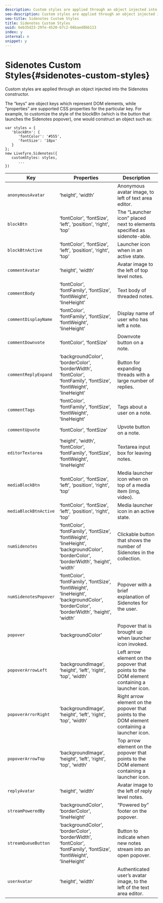 ```yaml
---
description: Custom styles are applied through an object injected into the Sidenotes constructor.
seo-description: Custom styles are applied through an object injected into the Sidenotes constructor.
seo-title: Sidenotes Custom Styles
title: Sidenotes Custom Styles
uuid: 6eb35d23-29fe-4520-b7c2-66baed8bb113
index: y
internal: n
snippet: y
---
```


# Sidenotes Custom Styles{#sidenotes-custom-styles}

Custom styles are applied through an object injected into the Sidenotes constructor.

<a id="section_thp_wtv_sy"></a>

The “keys” are object keys which represent DOM elements, while “properties” are supported CSS properties for the particular key. For example, to customize the style of the blockBtn (which is the button that launches the Sidenotes popover), one would construct an object such as:

```
var styles = { 
   'blockBtn': { 
      'fontColor': '#555', 
      'fontSize': '18px' 
   } 
}; 
new Livefyre.Sidenotes({ 
   customStyles: styles, 
      ...  
})
```

|  **Key** | **Properties** | Description  |
|---|---|---|
|  `anonymousAvatar`  | ‘height’, ‘width’  | Anonymous avatar image, to left of text area editor.  |
|  `blockBtn`  | ‘fontColor’, ‘fontSize’, ‘left’, ‘position’, ‘right’, ‘top’  | The “Launcher icon” placed next to elements specified as sidenote-able.  |
|  `blockBtnActive`  | ‘fontColor’, ‘fontSize’, ‘left’, ‘position’, ‘right’, ‘top’  | Launcher icon when in an active state.  |
|  `commentAvatar`  | ‘height’, ‘width’  | Avatar image to the left of top level notes.  |
|  `commentBody`  | ‘fontColor’, ‘fontFamily’, ‘fontSize’, ‘fontWeight’, ‘lineHeight’  | Text body of threaded notes.  |
|  `commentDisplayName`  | ‘fontColor’, ‘fontFamily’, ‘fontSize’, ‘fontWeight’, ‘lineHeight’  | Display name of user who has left a note.  |
|  `commentDownvote`  | ‘fontColor’, ‘fontSize’  | Downvote button on a note.  |
|  `commentReplyExpand`  | ‘backgroundColor’, ‘borderColor’, ‘borderWidth’, ‘fontColor’, ‘fontFamily’, ‘fontSize’, ‘fontWeight’, ‘lineHeight’  | Button for expanding threads with a large number of replies.  |
|  `commentTags`  | ‘fontColor’, ‘fontFamily’, ‘fontSize’, ‘fontWeight’, ‘lineHeight’  | Tags about a user on a note.  |
|  `commentUpvote`  | ‘fontColor’, ‘fontSize’  | Upvote button on a note.  |
|  `editorTextarea`  | ‘height’, ‘width’, ‘fontColor’, ‘fontFamily’, ‘fontSize’, ‘fontWeight’, ‘lineHeight’  | Textarea input box for leaving notes.  |
|  `mediaBlockBtn`  | ‘fontColor’, ‘fontSize’, ‘left’, ‘position’, ‘right’, ‘top’  | Media launcher icon when on top of a media item (img, video).  |
|  `mediaBlockBtnActive`  | ‘fontColor’, ‘fontSize’, ‘left’, ‘position’, ‘right’, ‘top’  | Media launcher icon in an active state.  |
|  `numSidenotes`  | ‘fontColor’, ‘fontFamily’, ‘fontSize’, ‘fontWeight’, ‘lineHeight’, ‘backgroundColor’, ‘borderColor’, ‘borderWidth’, ‘height’, ‘width’  | Clickable button that shows the number of Sidenotes in the collection.  |
|  `numSidenotesPopover`  | ‘fontColor’, ‘fontFamily’, ‘fontSize’, ‘fontWeight’, ‘lineHeight’, ‘backgroundColor’, ‘borderColor’, ‘borderWidth’, ‘height’, ‘width’  | Popover with a brief explanation of Sidenotes for the user.  |
|  `popover`  | ‘backgroundColor’  | Popover that is brought up when launcher icon invoked.  |
|  `popoverArrowLeft`  | ‘backgroundImage’, ‘height’, ‘left’, ‘right’, ‘top’, ‘width’  | Left arrow element on the popover that points to the DOM element containing a launcher icon.  |
|  `popoverArrorRight`  | ‘backgroundImage’, ‘height’, ‘left’, ‘right’, ‘top’, ‘width’  | Right arrow element on the popover that points to the DOM element containing a launcher icon.  |
|  `popoverArrowTop`  | ‘backgroundImage’, ‘height’, ‘left’, ‘right’, ‘top’, ‘width’  | Top arrow element on the popover that points to the DOM element containing a launcher icon.  |
|  `replyAvatar`  | ‘height’, ‘width’  | Avatar image to the left of reply level notes.  |
|  `streamPoweredBy`  | ‘backgroundColor’, ‘borderColor’, ‘lineHeight’  | “Powered by” footer on the popover.  |
|  `streamQueueButton`  | ‘backgroundColor’, ‘borderColor’, ‘borderWidth’, ‘fontColor’, ‘fontFamily’, ‘fontSize’, ‘fontWeight’, ‘lineHeight’  | Button to indicate when new notes stream into an open popover.  |
|  `userAvatar`  | ‘height’, ‘width’  | Authenticated user’s avatar image, to the left of the text area editor.  |

